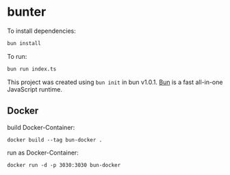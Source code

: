 # bunter

To install dependencies:

```bash
bun install
```

To run:

```bash
bun run index.ts
```

This project was created using `bun init` in bun v1.0.1. [Bun](https://bun.sh) is a fast all-in-one JavaScript runtime.

## Docker

build Docker-Container:

```
docker build --tag bun-docker .
```

run as Docker-Container:

```
docker run -d -p 3030:3030 bun-docker
```

